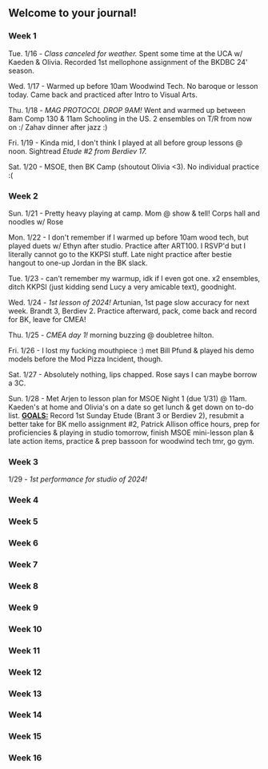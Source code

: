 ## Welcome to your journal!

### Week 1

Tue. 1/16 - *Class canceled for weather.* Spent some time at the UCA w/ Kaeden & Olivia. Recorded 1st mellophone assignment of the BKDBC 24' season.

Wed. 1/17 - Warmed up before 10am  Woodwind Tech. No baroque or lesson today. Came back and practiced after Intro to Visual Arts.

Thu. 1/18 - *MAG PROTOCOL DROP 9AM!* Went and warmed up between 8am Comp 130 & 11am Schooling in the US. 2 ensembles on T/R from now on :/ Zahav dinner after jazz :)

Fri. 1/19 - Kinda mid, I don't think I played at all before group lessons @ noon. Sightread *Etude #2 from Berdiev 17.*

Sat. 1/20 - MSOE, then BK Camp (shoutout Olivia <3). No individual practice :(

### Week 2

Sun. 1/21 - Pretty heavy playing at camp. Mom @ show & tell! Corps hall and noodles w/ Rose

Mon. 1/22 - I don't remember if I warmed up before 10am wood tech, but played duets w/ Ethyn after studio. Practice after ART100. I RSVP'd but I literally cannot go to the KKPSI stuff. Late night practice after bestie hangout to one-up Jordan in the BK slack.

Tue. 1/23 - can't remember my warmup, idk if I even got one. x2 ensembles, ditch KKPSI (just kidding send Lucy a very amicable text), goodnight.

Wed. 1/24 - *1st lesson of 2024!* Artunian, 1st page slow accuracy for next week. Brandt 3, Berdiev 2. Practice afterward, pack, come back and record for BK, leave for CMEA!

Thu. 1/25 - *CMEA day 1!* morning buzzing @ doubletree hilton.

Fri. 1/26 - I lost my fucking mouthpiece :) met Bill Pfund & played his demo models before the Mod Pizza Incident, though.

Sat. 1/27 - Absolutely nothing, lips chapped. Rose says I can maybe borrow a 3C.

Sun. 1/28 - Met Arjen to lesson plan for MSOE Night 1 (due 1/31) @ 11am. Kaeden's at home and Olivia's on a date so get lunch & get down on to-do list. **<u>GOALS:</u>** Record 1st Sunday Etude (Brant 3 or Berdiev 2), resubmit a better take for BK mello assignment #2, Patrick Allison office hours, prep for proficiencies & playing in studio tomorrow, finish MSOE mini-lesson plan & late action items, practice & prep bassoon for woodwind tech tmr, go gym.

### Week 3

1/29 - *1st performance for studio of 2024!*&#x20;

### Week 4

### Week 5

### Week 6

### Week 7

### Week 8

### Week 9

### Week 10

### Week 11

### Week 12

### Week 13

### Week 14

### Week 15

### Week 16